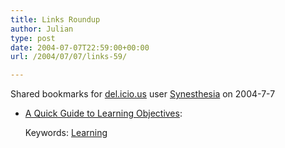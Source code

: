 ```yaml
---
title: Links Roundup
author: Julian
type: post
date: 2004-07-07T22:59:00+00:00
url: /2004/07/07/links-59/

---
```

Shared bookmarks for [del.icio.us][1] user  [Synesthesia][2] on 2004-7-7

  * [A Quick Guide to Learning Objectives][3]:
   
    Keywords: [Learning][4]

 [1]: https://del.icio.us/
 [2]: https://del.icio.us/synesthesia
 [3]: https://www.nwlink.com/~donclark/hrd/templates/objectivetool.html "https://www.nwlink.com/~donclark/hrd/templates/objectivetool.html"
 [4]: https://del.icio.us/synesthesia/Learning